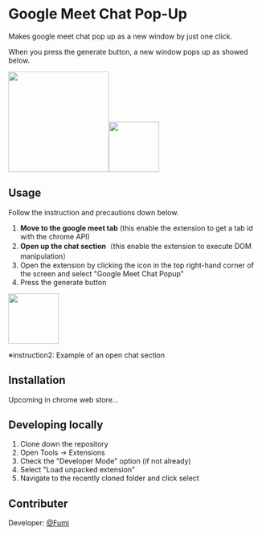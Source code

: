 # Google Meet Chat Pop-Up

Makes google meet chat pop up as a new window by just one click.

When you press the generate button, a new window pops up as showed below.

<img width="200" src="https://qiita-image-store.s3.ap-northeast-1.amazonaws.com/0/924548/46e40ec0-2832-7ce5-b654-424a1e5a2608.png"><img width="100" src="https://user-images.githubusercontent.com/104049111/178160879-1a953652-d181-4d4f-8050-9f477010ce10.png">

## Usage

Follow the instruction and precautions down below.

1. **Move to the google meet tab** (this enable the extension to get a tab id with the chrome API)
2. **Open up the chat section**（this enable the extension to execute DOM manipulation）
3. Open the extension by clicking the icon in the top right-hand corner of the screen and select "Google Meet Chat Popup"
4. Press the generate button

<img width="100" src="https://user-images.githubusercontent.com/104049111/178097192-64ec636b-b115-4ed7-8401-7497951eba18.png">

※instruction2: Example of an open chat section

## Installation

Upcoming in chrome web store...

## Developing locally

1. Clone down the repository
2. Open Tools → Extensions
3. Check the "Developer Mode" option (if not already)
4. Select "Load unpacked extension"
5. Navigate to the recently cloned folder and click select

## Contributer

Developer: [@Fumi](https://github.com/KobayashiFumiaki)
